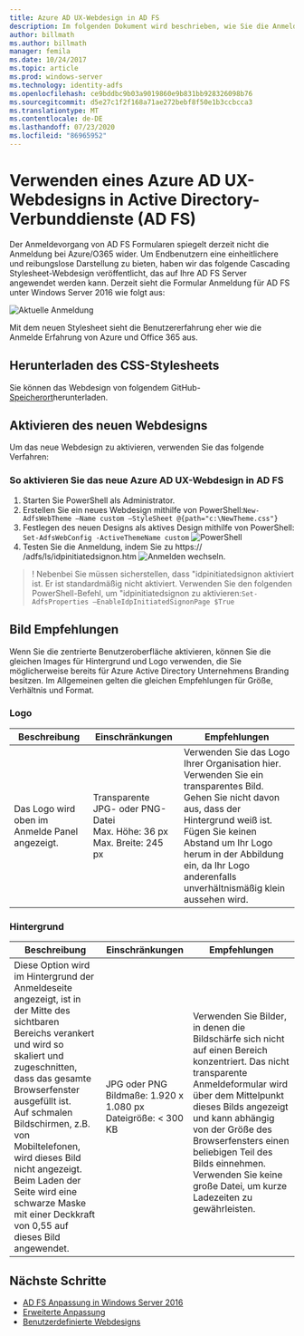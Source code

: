 ```yaml
---
title: Azure AD UX-Webdesign in AD FS
description: Im folgenden Dokument wird beschrieben, wie Sie die Anmeldung von AD FS Formularen ändern, damit Sie der Azure AD Benutzer Darstellung ähnelt.
author: billmath
ms.author: billmath
manager: femila
ms.date: 10/24/2017
ms.topic: article
ms.prod: windows-server
ms.technology: identity-adfs
ms.openlocfilehash: ce9bddbc9b03a9019860e9b831bb928326098b76
ms.sourcegitcommit: d5e27c1f2f168a71ae272bebf8f50e1b3ccbcca3
ms.translationtype: MT
ms.contentlocale: de-DE
ms.lasthandoff: 07/23/2020
ms.locfileid: "86965952"
---
```

# <a name="using-an-azure-ad-ux-web-theme-in-active-directory-federation-services"></a>Verwenden eines Azure AD UX-Webdesigns in Active Directory-Verbunddienste (AD FS)
Der Anmeldevorgang von AD FS Formularen spiegelt derzeit nicht die Anmeldung bei Azure/O365 wider.  Um Endbenutzern eine einheitlichere und reibungslose Darstellung zu bieten, haben wir das folgende Cascading Stylesheet-Webdesign veröffentlicht, das auf Ihre AD FS Server angewendet werden kann.  Derzeit sieht die Formular Anmeldung für AD FS unter Windows Server 2016 wie folgt aus:

![Aktuelle Anmeldung](media/Azure-UX-Web-Theme-in-AD-FS/one.png)


Mit dem neuen Stylesheet sieht die Benutzererfahrung eher wie die Anmelde Erfahrung von Azure und Office 365 aus.

## <a name="download-the-css-style-sheet"></a>Herunterladen des CSS-Stylesheets
Sie können das Webdesign von folgendem GitHub- [Speicherort](https://github.com/Microsoft/adfsWebCustomization/tree/master/centeredUi)herunterladen.


## <a name="enabling-the-new-web-theme"></a>Aktivieren des neuen Webdesigns
Um das neue Webdesign zu aktivieren, verwenden Sie das folgende Verfahren:

### <a name="to-enable-the-new-azure-ad-ux-web-theme-in-ad-fs"></a>So aktivieren Sie das neue Azure AD UX-Webdesign in AD FS
1. Starten Sie PowerShell als Administrator.
2. Erstellen Sie ein neues Webdesign mithilfe von PowerShell:`New-AdfsWebTheme –Name custom –StyleSheet @{path="c:\NewTheme.css"}`
3. Festlegen des neuen Designs als aktives Design mithilfe von PowerShell: `Set-AdfsWebConfig -ActiveThemeName custom` 
    ![ PowerShell](media/Azure-UX-Web-Theme-in-AD-FS/two.png)
4. Testen Sie die Anmeldung, indem Sie zu https:// <AD FS name.domain> /adfs/ls/idpinitiatedsignon.htm ![ Anmelden wechseln.](media/Azure-UX-Web-Theme-in-AD-FS/three.png)

> ! Nebenbei Sie müssen sicherstellen, dass "idpinitiatedsignon aktiviert ist.  Er ist standardmäßig nicht aktiviert.  Verwenden Sie den folgenden PowerShell-Befehl, um "idpinitiatedsignon zu aktivieren:`Set-AdfsProperties –EnableIdpInitiatedSignonPage $True`

## <a name="image-recommendations"></a>Bild Empfehlungen
Wenn Sie die zentrierte Benutzeroberfläche aktivieren, können Sie die gleichen Images für Hintergrund und Logo verwenden, die Sie möglicherweise bereits für Azure Active Directory Unternehmens Branding besitzen. Im Allgemeinen gelten die gleichen Empfehlungen für Größe, Verhältnis und Format.

### <a name="logo"></a>Logo

Beschreibung | Einschränkungen | Empfehlungen
------- | ------- | ----------
Das Logo wird oben im Anmelde Panel angezeigt. | Transparente JPG- oder PNG-Datei<br>Max. Höhe: 36 px<br>Max. Breite: 245 px | Verwenden Sie das Logo Ihrer Organisation hier.<br>Verwenden Sie ein transparentes Bild. Gehen Sie nicht davon aus, dass der Hintergrund weiß ist.<br>Fügen Sie keinen Abstand um Ihr Logo herum in der Abbildung ein, da Ihr Logo anderenfalls unverhältnismäßig klein aussehen wird.

### <a name="background"></a>Hintergrund

Beschreibung | Einschränkungen | Empfehlungen
------- | ------- | ----------
Diese Option wird im Hintergrund der Anmeldeseite angezeigt, ist in der Mitte des sichtbaren Bereichs verankert und wird so skaliert und zugeschnitten, dass das gesamte Browserfenster ausgefüllt ist.    <br>Auf schmalen Bildschirmen, z.B. von Mobiltelefonen, wird dieses Bild nicht angezeigt.<br>Beim Laden der Seite wird eine schwarze Maske mit einer Deckkraft von 0,55 auf dieses Bild angewendet. | JPG oder PNG<br>Bildmaße: 1.920 x 1.080 px<br>Dateigröße: &lt; 300 KB | <br>Verwenden Sie Bilder, in denen die Bildschärfe sich nicht auf einen Bereich konzentriert. Das nicht transparente Anmeldeformular wird über dem Mittelpunkt dieses Bilds angezeigt und kann abhängig von der Größe des Browserfensters einen beliebigen Teil des Bilds einnehmen.<br>Verwenden Sie keine große Datei, um kurze Ladezeiten zu gewährleisten.

## <a name="next-steps"></a>Nächste Schritte
- [AD FS Anpassung in Windows Server 2016](./ad-fs-customization-in-windows-server.md)
- [Erweiterte Anpassung](Advanced-Customization-of-AD-FS-Sign-in-Pages.md)
- [Benutzerdefinierte Webdesigns](Custom-Web-Themes-in-AD-FS.md)
